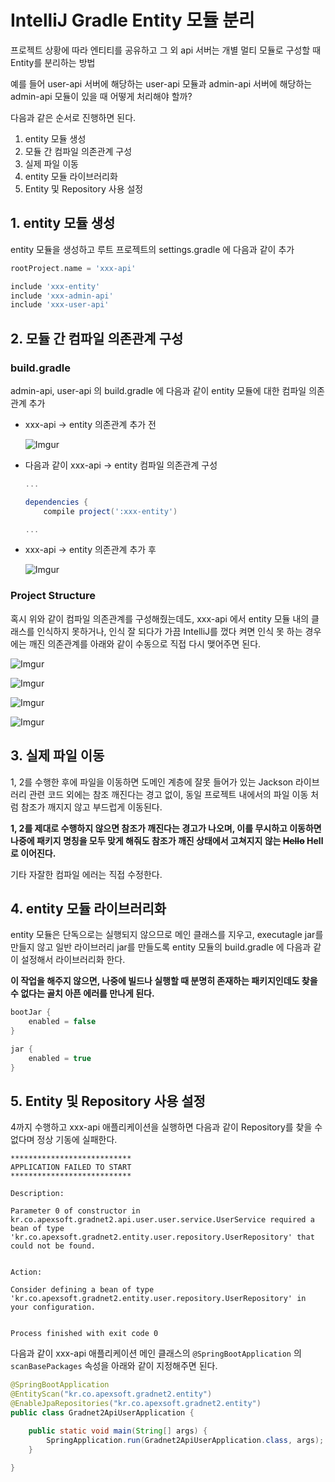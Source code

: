 # IntelliJ Gradle Entity 모듈 분리

프로젝트 상황에 따라 엔티티를 공유하고 그 외 api 서버는 개별 멀티 모듈로 구성할 때 Entity를 분리하는 방법

예를 들어 user-api 서버에 해당하는 user-api 모듈과 admin-api 서버에 해당하는 admin-api 모듈이 있을 때 어떻게 처리해야 할까?

다음과 같은 순서로 진행하면 된다.

1. entity 모듈 생성
2. 모듈 간 컴파일 의존관계 구성
3. 실제 파일 이동
4. entity 모듈 라이브러리화
5. Entity 및 Repository 사용 설정

## 1. entity 모듈 생성

entity 모듈을 생성하고 루트 프로젝트의 settings.gradle 에 다음과 같이 추가

```groovy
rootProject.name = 'xxx-api'

include 'xxx-entity'
include 'xxx-admin-api'
include 'xxx-user-api'
```

## 2. 모듈 간 컴파일 의존관계 구성

### build.gradle

admin-api, user-api 의 build.gradle 에 다음과 같이 entity 모듈에 대한 컴파일 의존관계 추가

- xxx-api -> entity 의존관계 추가 전

    ![Imgur](https://i.imgur.com/122Yqn7.png)

- 다음과 같이 xxx-api -> entity 컴파일 의존관계 구성


    ```groovy
    ...

    dependencies {
        compile project(':xxx-entity')

    ...
    ```

- xxx-api -> entity 의존관계 추가 후

    ![Imgur](https://i.imgur.com/8RTA0LW.png)


### Project Structure

혹시 위와 같이 컴파일 의존관계를 구성해줬는데도, xxx-api 에서 entity 모듈 내의 클래스를 인식하지 못하거나, 인식 잘 되다가 가끔 IntelliJ를 껐다 켜면 인식 못 하는 경우에는 깨진 의존관계를 아래와 같이 수동으로 직접 다시 맺어주면 된다.

![Imgur](https://i.imgur.com/f8vp4BS.png)

![Imgur](https://i.imgur.com/Y8YSZxK.png)

![Imgur](https://i.imgur.com/uo8TudK.png)

![Imgur](https://i.imgur.com/moIi8uX.png)


## 3. 실제 파일 이동

1, 2를 수행한 후에 파일을 이동하면 도메인 계층에 잘못 들어가 있는 Jackson 라이브러리 관련 코드 외에는 참조 깨진다는 경고 없이, 동일 프로젝트 내에서의 파일 이동 처럼 참조가 깨지지 않고 부드럽게 이동된다.

**1, 2를 제대로 수행하지 않으면 참조가 깨진다는 경고가 나오며, 이를 무시하고 이동하면 나중에 패키지 명칭을 모두 맞게 해줘도 참조가 깨진 상태에서 고쳐지지 않는 ~~Hello~~ Hell로 이어진다.**

기타 자잘한 컴파일 에러는 직접 수정한다.

## 4. entity 모듈 라이브러리화

entity 모듈은 단독으로는 실행되지 않으므로 메인 클래스를 지우고, executagle jar를 만들지 않고 일반 라이브러리 jar를 만들도록 entity 모듈의 build.gradle 에 다음과 같이 설정해서 라이브러리화 한다.

**이 작업을 해주지 않으면, 나중에 빌드나 실행할 때 분명히 존재하는 패키지인데도 찾을 수 없다는 골치 아픈 에러를 만나게 된다.**

```groovy
bootJar {
	enabled = false
}

jar {
	enabled = true
}
```


## 5. Entity 및 Repository 사용 설정

4까지 수행하고 xxx-api 애플리케이션을 실행하면 다음과 같이 Repository를 찾을 수 없다며 정상 기동에 실패한다.

```
***************************
APPLICATION FAILED TO START
***************************

Description:

Parameter 0 of constructor in kr.co.apexsoft.gradnet2.api.user.user.service.UserService required a bean of type 'kr.co.apexsoft.gradnet2.entity.user.repository.UserRepository' that could not be found.


Action:

Consider defining a bean of type 'kr.co.apexsoft.gradnet2.entity.user.repository.UserRepository' in your configuration.


Process finished with exit code 0
```

다음과 같이 xxx-api 애플리케이션 메인 클래스의 `@SpringBootApplication` 의 `scanBasePackages` 속성을 아래와 같이 지정해주면 된다.

```java
@SpringBootApplication
@EntityScan("kr.co.apexsoft.gradnet2.entity")
@EnableJpaRepositories("kr.co.apexsoft.gradnet2.entity")
public class Gradnet2ApiUserApplication {

    public static void main(String[] args) {
        SpringApplication.run(Gradnet2ApiUserApplication.class, args);
    }

}
```
